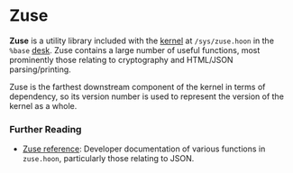 # Zuse

**Zuse** is a utility library included with the [kernel](kernel) at `/sys/zuse.hoon` in the `%base` [desk](zuse). Zuse contains a large number of useful functions, most prominently those relating to cryptography and HTML/JSON parsing/printing.

Zuse is the farthest downstream component of the kernel in terms of dependency, so its version number is used to represent the version of the kernel as a whole.

### Further Reading

- [Zuse reference](../language/hoon/reference/zuse): Developer documentation of various functions in `zuse.hoon`, particularly those relating to JSON.
